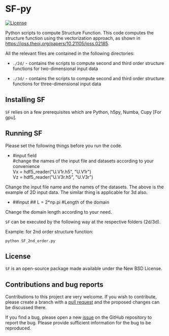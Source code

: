 # SF-py

[![License](https://img.shields.io/badge/License-BSD%203--Clause-blue.svg)](https://opensource.org/licenses/BSD-3-Clause)
 
 Python scripts to compute Structure Function. This code computes the structure function using the vectorization approach, as shown in https://joss.theoj.org/papers/10.21105/joss.02185. 


 All the relevant files are contained in the following directories: 

* ``./2d/`` - contains the scripts to compute second and third order structure functions for two-dimensional input data

* ``./3d/`` - contains the scripts to compute second and third order structure functions for three-dimensional input data

 

## Installing SF

``SF`` relies on a few prerequisites which are Python, h5py, Numba, Cupy [For gpu]. 



## Running SF

Please set the following things before you run the code. 

*   
    #input field <br>
    #change the names of the input file and datasets according to your convenience <br>
    Vx = hdf5_reader("U.V1r.h5", "U.V1r") <br>
    Vz = hdf5_reader("U.V3r.h5", "U.V3r") <br>

Change the input file name and the names of the datasets. The above is the example of 2D input data. The similar thing is applicable for 3d also. 

* 
    ##input ## 
    L = 2\*np.pi #Length of the domain 

Change the domain length according to your need. 


``SF`` can be executed by the following way at the respective folders (2d/3d).

Example: for 2nd order structure function:

    python SF_2nd_order.py


## License

``SF`` is an open-source package made available under the New BSD License.


## Contributions and bug reports

Contributions to this project are very welcome.
If you wish to contribute, please create a branch with a [pull request](https://github.com/soumyadesude/SF-py/pulls) and the proposed changes can be discussed there.

If you find a bug, please open a new [issue](https://github.com/soumyadesude/SF-py/issues) on the GitHub repository to report the bug.
Please provide sufficient information for the bug to be reproduced.



 # 
